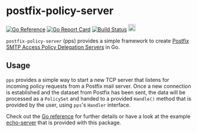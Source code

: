 # postfix-policy-server
[![Go Reference](https://pkg.go.dev/badge/github.com/wneessen/postfix-policy-server.svg)](https://pkg.go.dev/github.com/wneessen/postfix-policy-server) [![Go Report Card](https://goreportcard.com/badge/github.com/wneessen/postfix-policy-server)](https://goreportcard.com/report/github.com/wneessen/postfix-policy-server) [![Build Status](https://api.cirrus-ci.com/github/wneessen/postfix-policy-server.svg)](https://cirrus-ci.com/github/wneessen/postfix-policy-server) <a href="https://ko-fi.com/D1D24V9IX"><img src="https://uploads-ssl.webflow.com/5c14e387dab576fe667689cf/5cbed8a4ae2b88347c06c923_BuyMeACoffee_blue.png" height="20" alt="buy ma a coffee"></a>

`postfix-policy-server` (pps) provides a simple framework to create 
[Postfix SMTP Access Policy Delegation Servers](http://www.postfix.org/SMTPD_POLICY_README.html) in Go.

## Usage
`pps` provides a simple way to start a new TCP server that listens for incoming policy requests from
a Postfix mail server. Once a new connection is established and the dataset from Postfix has been sent, 
the data will be processed as a `PolicySet` and handed to a provided `Handle()` method that is provided
by the user, using `pps`'s `Handler` interface.

Check out the [Go reference](https://pkg.go.dev/github.com/wneessen/postfix-policy-server) for further
details or have a look at the example [echo-server](example-code/echo-server) that is provided with this package.